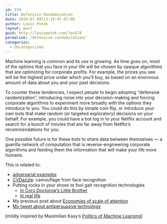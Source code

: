 ```yaml
---
id: 574
title: Defensive Randomization
date: 2019-07-09T13:19:47-07:00
author: Louis Potok
layout: post
guid: http://louispotok.com/?p=574
permalink: /defensive-randomization/
categories:
  - Uncategorized
---
```

Machine learning is common and its use is growing. As time goes on, most of the options that you face in your life will be chosen by opaque algorithms that are optimizing for corporate profits. For example, the prices you see will be the highest price under which you&#8217;ll buy, as based on an enormous amount of data about you and your past decisions.

To counter these tendencies, I expect people to begin adopting &#8220;defensive randomization&#8221;, introducing noise into your decision-making and forcing corporate algorithms to experiment more broadly with the options they introduce to you. You could do this by simple coin flip, or introduce your own bots that make random (or targeted exploratory) decisions on your behalf. For example, you could have a bot log in to your Netflix account and search for a bunch of movies that are far away from Netflix&#8217;s recommendations for you.

One possible future is for these bots to share data between themselves &#8212; a guerilla network of computation that is reverse-engineering corporate algorithms and feeding them the information that will make your life more humane.

This is related to:

  * [adversarial examples](https://openai.com/blog/adversarial-example-research/)
  * [CVDazzle](https://cvdazzle.com/): camouflage from face recognition
  * Putting rocks in your shoes to fool gait recognition technologies 
      * [In Cory Doctorow&#8217;s Little Brother](http://www.technovelgy.com/ct/content.asp?Bnum=3086)
      * [In real life](https://www.schneier.com/blog/archives/2008/09/gait_analysis_f.html)
  * My previous post about [Economies of scale of attention](http://louispotok.com/how-large-institutions-screw-you-over/)
  * [My tweet about antipersuasive technology](https://twitter.com/louispotok/status/701472918270644224)

[mildly inspired by Maximilian Kasy&#8217;s [Politics of Machine Learning](https://phenomenalworld.org/digital-ethics/politics-of-machine-learning)]

&nbsp;